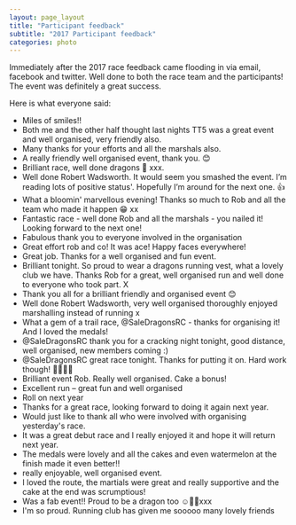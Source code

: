 ```yaml
---
layout: page_layout
title: "Participant feedback"
subtitle: "2017 Participant feedback"
categories: photo
---
```


Immediately after the 2017 race feedback came flooding in via email, facebook and twitter. Well done to both the race team and the participants! The event was definitely a great success.

Here is what everyone said:

- Miles of smiles!!
- Both me and the other half thought last nights TT5 was a great event and well organised, very friendly also.
- Many thanks for your efforts and all the marshals also.
- A really friendly well organised event, thank you. 😊
- Brilliant race, well done dragons 🐉 xxx.
- Well done Robert Wadsworth. It would seem you smashed the event. I’m reading lots of positive status'. Hopefully I’m around for the next one. 👍
- What a bloomin' marvellous evening! Thanks so much to Rob and all the team who made it happen 😁 xx
- Fantastic race - well done Rob and all the marshals - you nailed it! Looking forward to the next one!
- Fabulous thank you to everyone involved in the organisation
- Great effort rob and co! It was ace! Happy faces everywhere!
- Great job. Thanks for a well organised and fun event.
- Brilliant tonight. So proud to wear a dragons running vest, what a lovely club we have. Thanks Rob for a great, well organised run and well done to everyone who took part. X
- Thank you all for a brilliant friendly and organised event 😊
- Well done Robert Wadsworth, very well organised thoroughly enjoyed marshalling instead of running x
- What a gem of a trail race, @SaleDragonsRC - thanks for organising it! And I loved the medals!
- @SaleDragonsRC thank you for a cracking night tonight, good distance, well organised, new members coming :)
- @SaleDragonsRC great race tonight. Thanks for putting it on. Hard work though! 🏃‍♂️🏃‍♂️
- Brilliant event Rob. Really well organised. Cake a bonus!
- Excellent run – great fun and well organised
- Roll on next year
- Thanks for a great race, looking forward to doing it again next year.
- Would just like to thank all who were involved with organising yesterday's race.
- It was a great debut race and I really enjoyed it and hope it will return next year.
- The medals were lovely and all the cakes and even watermelon at the finish made it even better!!
- really enjoyable, well organised event. 
- I loved the route, the martials were great and really supportive and the cake at the end was scrumptious! 
- Was a fab event!! Proud to be a dragon too ☺️🐉💚xxx 
- I'm so proud. Running club has given me sooooo many lovely friends

